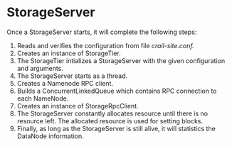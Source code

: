 # StorageServer

Once a StorageServer starts, it will complete the following steps:

1. Reads and verifies the configuration from file _crail-site.conf._
2. Creates an instance of StorageTier.
3. The StorageTier intializes a StorageServer with the given configuration and arguments.
4. The StorageServer starts as a thread.
5. Creates a Namenode RPC client.
6. Builds a ConcurrentLinkedQueue which contains RPC connection to each NameNode.
7. Creates an instance of StorageRpcClient.
8. The StorageServer constantly allocates resource until there is no resource left. The allocated resource is used for setting blocks. 
9. Finally, as long as the StorageServer is still alive, it will statistics the DataNode information.



